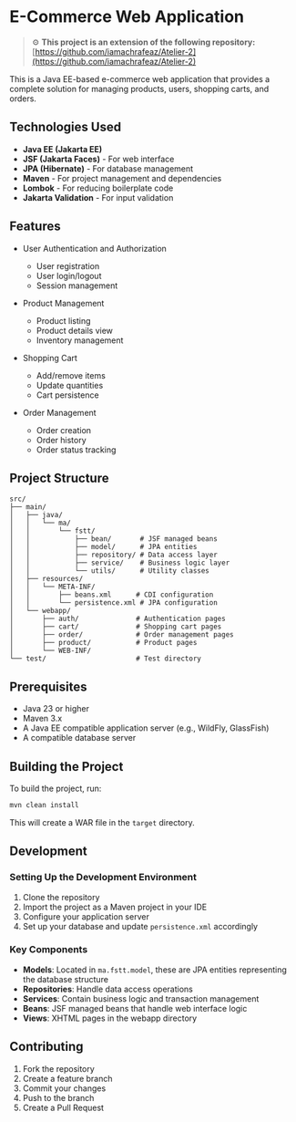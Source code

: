 # E-Commerce Web Application

> ⚙️ **This project is an extension of the following repository:**  
> [https://github.com/iamachrafeaz/Atelier-2](https://github.com/iamachrafeaz/Atelier-2)


This is a Java EE-based e-commerce web application that provides a complete solution for managing products, users, shopping carts, and orders.

## Technologies Used

- **Java EE (Jakarta EE)**
- **JSF (Jakarta Faces)** - For web interface
- **JPA (Hibernate)** - For database management
- **Maven** - For project management and dependencies
- **Lombok** - For reducing boilerplate code
- **Jakarta Validation** - For input validation

## Features

- User Authentication and Authorization

  - User registration
  - User login/logout
  - Session management

- Product Management

  - Product listing
  - Product details view
  - Inventory management

- Shopping Cart

  - Add/remove items
  - Update quantities
  - Cart persistence

- Order Management
  - Order creation
  - Order history
  - Order status tracking

## Project Structure

```
src/
├── main/
│   ├── java/
│   │   └── ma/
│   │       └── fstt/
│   │           ├── bean/       # JSF managed beans
│   │           ├── model/      # JPA entities
│   │           ├── repository/ # Data access layer
│   │           ├── service/    # Business logic layer
│   │           └── utils/      # Utility classes
│   ├── resources/
│   │   └── META-INF/
│   │       ├── beans.xml      # CDI configuration
│   │       └── persistence.xml # JPA configuration
│   └── webapp/
│       ├── auth/              # Authentication pages
│       ├── cart/              # Shopping cart pages
│       ├── order/             # Order management pages
│       ├── product/           # Product pages
│       └── WEB-INF/
└── test/                      # Test directory
```

## Prerequisites

- Java 23 or higher
- Maven 3.x
- A Java EE compatible application server (e.g., WildFly, GlassFish)
- A compatible database server

## Building the Project

To build the project, run:

```bash
mvn clean install
```

This will create a WAR file in the `target` directory.

## Development

### Setting Up the Development Environment

1. Clone the repository
2. Import the project as a Maven project in your IDE
3. Configure your application server
4. Set up your database and update `persistence.xml` accordingly

### Key Components

- **Models**: Located in `ma.fstt.model`, these are JPA entities representing the database structure
- **Repositories**: Handle data access operations
- **Services**: Contain business logic and transaction management
- **Beans**: JSF managed beans that handle web interface logic
- **Views**: XHTML pages in the webapp directory

## Contributing

1. Fork the repository
2. Create a feature branch
3. Commit your changes
4. Push to the branch
5. Create a Pull Request
